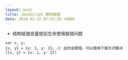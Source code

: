 ```yaml
---
layout: post
title: JavaScript 解构赋值
date: 2018-01-22 07:52:20 +0800
---
```


- 结构赋值变量提前生命使用报错问题
```
var x, y;
{x, y} = {x: 1, y: 2}; // 此时会报错，可以使用下面方式解决
({x, y} = {x: 1, y: 2})
```

